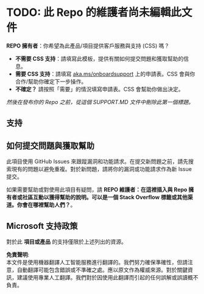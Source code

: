 # TODO: 此 Repo 的維護者尚未編輯此文件

**REPO 擁有者**：你希望為此產品/項目提供客戶服務與支持 (CSS) 嗎？

- **不需要 CSS 支持**：請填寫此模板，提供有關如何提交問題和獲取幫助的信息。
- **需要 CSS 支持**：請填寫 [aka.ms/onboardsupport](https://aka.ms/onboardsupport) 上的申請表。CSS 會與你合作/幫助你確定下一步操作。
- **不確定？** 請按照「需要」的情況填寫申請表。CSS 會幫助你做出決定。

*然後在發布你的 Repo 之前，從這個 SUPPORT.MD 文件中刪除此第一個標題。*

## 支持

## 如何提交問題與獲取幫助  

此項目使用 GitHub Issues 來跟蹤漏洞和功能請求。在提交新問題之前，請先搜索現有的問題以避免重複。對於新問題，請將你的漏洞或功能請求作為新 Issue 提交。

如果需要幫助或對使用此項目有疑問，請 **REPO 維護者：在這裡插入與 Repo 擁有者或社區互動以獲得幫助的說明。可以是一個 Stack Overflow 標籤或其他渠道。你會在哪裡幫助人們？**。

## Microsoft 支持政策  

對於此 **項目或產品** 的支持僅限於上述列出的資源。

**免責聲明**:  
本文件是使用機器翻譯人工智能服務進行翻譯的。我們努力確保準確性，但請注意，自動翻譯可能包含錯誤或不準確之處。應以原文作為權威來源。對於關鍵資訊，建議使用專業人工翻譯。我們對於因使用此翻譯而引起的任何誤解或誤讀概不負責。